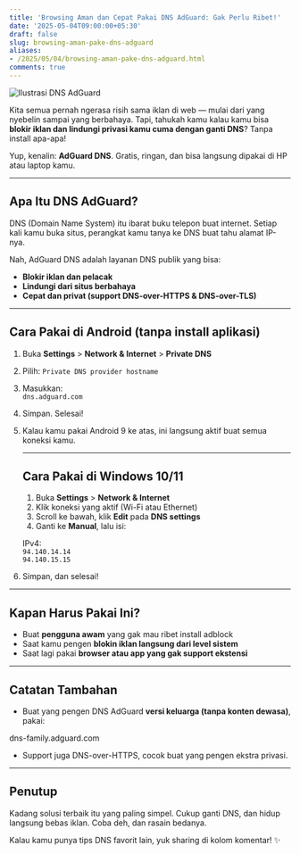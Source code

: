 ```yaml
---
title: 'Browsing Aman dan Cepat Pakai DNS AdGuard: Gak Perlu Ribet!'
date: '2025-05-04T09:00:00+05:30'
draft: false
slug: browsing-aman-pake-dns-adguard
aliases:
- /2025/05/04/browsing-aman-pake-dns-adguard.html
comments: true
---
```


  
![Ilustrasi DNS AdGuard](/images/adguard_illustration.webp)


Kita semua pernah ngerasa risih sama iklan di web — mulai dari yang nyebelin sampai yang berbahaya. Tapi, tahukah kamu kalau kamu bisa **blokir iklan dan lindungi privasi kamu cuma dengan ganti DNS**? Tanpa install apa-apa!

Yup, kenalin: **AdGuard DNS**. Gratis, ringan, dan bisa langsung dipakai di HP atau laptop kamu.

---

## Apa Itu DNS AdGuard?

DNS (Domain Name System) itu ibarat buku telepon buat internet. Setiap kali kamu buka situs, perangkat kamu tanya ke DNS buat tahu alamat IP-nya.

Nah, AdGuard DNS adalah layanan DNS publik yang bisa:

-   **Blokir iklan dan pelacak**
-   **Lindungi dari situs berbahaya**
-   **Cepat dan privat (support DNS-over-HTTPS & DNS-over-TLS)**

---

## Cara Pakai di Android (tanpa install aplikasi)

1.  Buka **Settings** > **Network & Internet** > **Private DNS**
2.  Pilih: `Private DNS provider hostname`
3.  Masukkan:  
        `dns.adguard.com`
4.  Simpan. Selesai!
5.  Kalau kamu pakai Android 9 ke atas, ini langsung aktif buat semua koneksi kamu.
    
    ---
    
    ## Cara Pakai di Windows 10/11
    
    1.  Buka **Settings** > **Network & Internet**
    2.  Klik koneksi yang aktif (Wi-Fi atau Ethernet)
    3.  Scroll ke bawah, klik **Edit** pada **DNS settings**
    4.  Ganti ke **Manual**, lalu isi:
    
    IPv4:    
`94.140.14.14`  
`94.140.15.15`
5.  Simpan, dan selesai!

---

## Kapan Harus Pakai Ini?

-   Buat **pengguna awam** yang gak mau ribet install adblock
-   Saat kamu pengen **blokin iklan langsung dari level sistem**
-   Saat lagi pakai **browser atau app yang gak support ekstensi**

---

## Catatan Tambahan

-   Buat yang pengen DNS AdGuard **versi keluarga (tanpa konten dewasa)**, pakai:

dns-family.adguard.com

-   Support juga DNS-over-HTTPS, cocok buat yang pengen ekstra privasi.

---

## Penutup

Kadang solusi terbaik itu yang paling simpel. Cukup ganti DNS, dan hidup langsung bebas iklan. Coba deh, dan rasain bedanya.

Kalau kamu punya tips DNS favorit lain, yuk sharing di kolom komentar! ✨